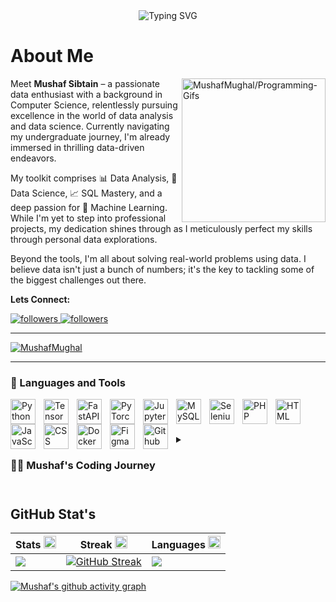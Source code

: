 
<div align='center'>
<img src="https://readme-typing-svg.demolab.com?font=Fira+Code&weight=600&pause=1000&center=true&vCenter=true&random=false&width=435&lines=Python+%7C+AI+%7C+ML+%7C+Data+Enthusiast" alt="Typing SVG" />
</div><be>

# About Me
<img align='right' src='https://camo.githubusercontent.com/7de37139d0b4c1ce40865e799b446c0e963a3dd8fb68d239707237c40604fa3d/68747470733a2f2f63646e2e6472696262626c652e636f6d2f75736572732f3733303730332f73637265656e73686f74732f363538313234332f6176656e746f2e676966' height=230 alt='MushafMughal/Programming-Gifs'>

Meet **Mushaf Sibtain** – a passionate data enthusiast with a background in Computer Science, relentlessly pursuing excellence in the world of data analysis and data science. Currently navigating my undergraduate journey, I'm already immersed in thrilling data-driven endeavors.

My toolkit comprises 📊 Data Analysis, 🧬 Data Science, 📈 SQL Mastery, and a deep passion for 🤖 Machine Learning. While I'm yet to step into professional projects, my dedication shines through as I meticulously perfect my skills through personal data explorations.

Beyond the tools, I'm all about solving real-world problems using data. I believe data isn't just a bunch of numbers; it's the key to tackling some of the biggest challenges out there. 

**Lets Connect:**

<p align="left">
    <a href="https://www.linkedin.com/in/mushaf-mughal/">
        <img alt="followers" title="Connect with me on LinkedIn" src="https://img.shields.io/badge/LinkedIn-3K-blue"/>
    </a>
    <a href="https://github.com/MushafMughal?tab=followers">
        <img alt="followers" title="Follow me on Github" src="https://img.shields.io/badge/Follow_Me-+-blue"/>
    </a>
</p>

---
<p align="left"> <a href="https://github.com/ryo-ma/github-profile-trophy"><img src="https://github-profile-trophy.vercel.app/?username=MushafMughal" alt="MushafMughal" /></a> </p>

---

### 🧰 Languages and Tools

<img align="left" alt="Python" width="40px" style="padding-right:10px;" src="https://cdn.jsdelivr.net/gh/devicons/devicon@latest/icons/python/python-original.svg" />
<img align="left" alt="Tensor Flow" width="40px" style="padding-right:10px;" src="https://cdn.jsdelivr.net/gh/devicons/devicon@latest/icons/tensorflow/tensorflow-original.svg" />
<img align="left" alt="FastAPI" width="40px" style="padding-right:10px;" src="https://cdn.jsdelivr.net/gh/devicons/devicon@latest/icons/fastapi/fastapi-original-wordmark.svg" />
<img align="left" alt="PyTorch" width="40px" style="padding-right:10px;" src="https://cdn.jsdelivr.net/gh/devicons/devicon@latest/icons/pytorch/pytorch-original-wordmark.svg" />
<img align="left" alt="Jupyter" width="40px" style="padding-right:10px;" src="https://cdn.jsdelivr.net/gh/devicons/devicon@latest/icons/jupyter/jupyter-original-wordmark.svg" />
<img align="left" alt="MySQL" width="40px" style="padding-right:10px;" src="https://cdn.jsdelivr.net/gh/devicons/devicon@latest/icons/mysql/mysql-original-wordmark.svg" />   
<img align="left" alt="Selenium" width="40px" style="padding-right:10px;" src="https://cdn.jsdelivr.net/gh/devicons/devicon@latest/icons/selenium/selenium-original.svg" />   
<img align="left" alt="PHP" width="40px" style="padding-right:10px;" src="https://cdn.jsdelivr.net/gh/devicons/devicon@latest/icons/php/php-plain.svg" />   
<img align="left" alt="HTML" width="40px" style="padding-right:10px;" src="https://cdn.jsdelivr.net/gh/devicons/devicon@latest/icons/html5/html5-original.svg" /> 
<img align="left" alt="JavaScript" width="40px" style="padding-right:10px;" src="https://cdn.jsdelivr.net/gh/devicons/devicon@latest/icons/javascript/javascript-plain.svg" /> 
<img align="left" alt="CSS" width="40px" style="padding-right:10px;" src="https://cdn.jsdelivr.net/gh/devicons/devicon@latest/icons/css3/css3-original.svg" /> 
<img align="left" alt="Docker" width="40px" style="padding-right:10px;" src="https://cdn.jsdelivr.net/gh/devicons/devicon@latest/icons/docker/docker-original-wordmark.svg" />
<img align="left" alt="Figma" width="40px" style="padding-right:10px;" src="https://cdn.jsdelivr.net/gh/devicons/devicon@latest/icons/figma/figma-original.svg" />
<img align="left" alt="Github" width="40px" style="padding-right:10px;" src="https://cdn.jsdelivr.net/gh/devicons/devicon@latest/icons/github/github-original.svg" />

<br />

# 

<details>
 <summary><h3>👨‍💻 Mushaf's Coding Journey</h3></summary>

I began my journey as a computer science student with  passion to learn everything I could about this programming world. However, I felt lost without proper guidance on which domain to pursue. It was tough, especially when my teacher reminded us that we had just three semesters to make our choice. So, I delved into research, exploring different fields which includes Data Scientist, FrontEnd Developer, BackEnd Developer or FullStack Developer.

After much contemplation, Data science caught my eyes on it. So in my second semester, I decided to dive into this exciting realm of Data. I enrolled in an applied data science course and embarked on my learning journey. Since then, I've immersed myself in the coding aspect, facing numerous challenging projects along the way.
**Now, I proudly consider myself a self-taught data enthusiast!**

</details>

 # 

## GitHub Stat's

  |Stats <img src='.github/workflows/cartoon1.gif' height=20/>|Streak <img src='.github/workflows/cartoon1.gif' height=20/>|Languages <img src='.github/workflows/cartoon1.gif' height=20/>
  |---|---|---|
  |[![](http://github-profile-summary-cards.vercel.app/api/cards/stats?username=MushafMughal&theme=gruvbox)](https://github.com/MushafMughal/)|[![GitHub Streak](https://streak-stats.demolab.com?user=MushafMughal&theme=gruvbox&hide_border=true&border_radius=32&date_format=j%20M%5B%20Y%5D&ring=888888)](https://github.com/MushafMughal/)|[![](http://github-profile-summary-cards.vercel.app/api/cards/repos-per-language?username=MushafMughal&theme=gruvbox)](https://github.com/MushafMughal/)|


[![Mushaf's github activity graph](https://github-readme-activity-graph.vercel.app/graph?username=MushafMughal&bg_color=282624&color=d68a1f&line=a8a8a8&point=b05907&area=true&hide_border=true)](https://github.com/MushafMughal/Programming-Gifs)
<div align='center'>



